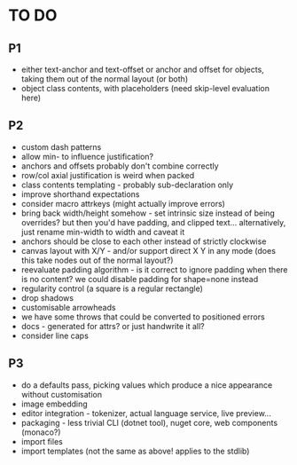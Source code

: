 TO DO
=====

P1
--
* either text-anchor and text-offset or anchor and offset for objects, taking them out of the normal layout (or both)
* object class contents, with placeholders (need skip-level evaluation here)

P2
--
* custom dash patterns
* allow min- to influence justification?
* anchors and offsets probably don't combine correctly
* row/col axial justification is weird when packed
* class contents templating - probably sub-declaration only 
* improve shorthand expectations
* consider macro attrkeys (might actually improve errors)
* bring back width/height somehow - set intrinsic size instead of being overrides? but then you'd have padding, and clipped text... alternatively, just rename min-width to width and caveat it
* anchors should be close to each other instead of strictly clockwise
* canvas layout with X/Y - and/or support direct X Y in any mode (does this take nodes out of the normal layout?)
* reevaluate padding algorithm - is it correct to ignore padding when there is no content? we could disable padding for shape=none instead
* regularity control (a square is a regular rectangle)
* drop shadows
* customisable arrowheads
* we have some throws that could be converted to positioned errors
* docs - generated for attrs? or just handwrite it all?
* consider line caps

P3
--
* do a defaults pass, picking values which produce a nice appearance without customisation
* image embedding 
* editor integration - tokenizer, actual language service, live preview...
* packaging - less trivial CLI (dotnet tool), nuget core, web components (monaco?)
* import files
* import templates (not the same as above! applies to the stdlib)